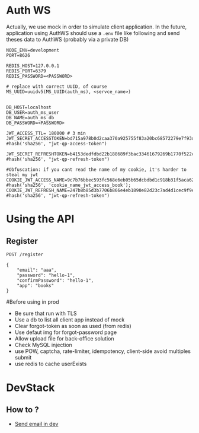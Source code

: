 # Auth WS
Actually, we use mock in order to simulate client application. 
In the future, application using AuthWS should use a `.env` file like following and send theses data to AuthWS (probably via a private DB)

```
NODE_ENV=development
PORT=8626

REDIS_HOST=127.0.0.1
REDIS_PORT=6379
REDIS_PASSWORD=<PASSWORD>

# replace with correct UUID, of course
MS_UUID=uuidv5(MS_UUID(auth_ms), <servce_name>)


DB_HOST=localhost
DB_USER=auth_ms_user
DB_NAME=auth_ms_db
DB_PASSWORD=<PASSWORD>

JWT_ACCESS_TTL= 180000 # 3 min
JWT_SECRET_ACCESSTOKEN=bd715a978b0d2caa370a925755f83a20bc68572279e7f93d9bec79c8904ef12f #hash('sha256', "jwt-qp-access-token")

JWT_SECRET_REFRESHTOKEN=b4153dedfdbd22b188689f3bac33461679269b1770f522c269563fd6d5c17da2 #hash('sha256', "jwt-qp-refresh-token")

#Obfuscation: if you cant read the name of my cookie, it's harder to steal my jwt
COOKIE_JWT_ACCESS_NAME=9c7b76bbec593fc568e6eb05b65dcbdbd1c918b31f5aca6201c1520361b222c0 #hash('sha256', 'cookie_name_jwt_access_book');
COOKIE_JWT_REFRESH_NAME=247b8b85d3b7706b866e4eb1890e82d23c7ad4d1cec9f9e2ce02e250271f8847 #hash('sha256', "jwt-qp-refresh-token")
```
# Using the API

## Register
``` 
POST /register
```

```
{
    "email": "aaa",
    "password": "hello-1",
    "confirmPassword": "hello-1",
    "app": "books"
}
```
#Before using in prod
- Be sure that run with TLS
- Use a db to list all client app instead of mock
- Clear forgot-token as soon as used (from redis)
- Use defaut img for forgot-password page
- Allow upload file for back-office solution
- Check MySQL injection
- use POW, captcha, rate-limiter, idempotency, client-side avoid multiples submit
- use redis to cache userExists


# DevStack
## How to ?
- [Send email in dev](https://stackabuse.com/how-to-send-emails-with-node-js/)
